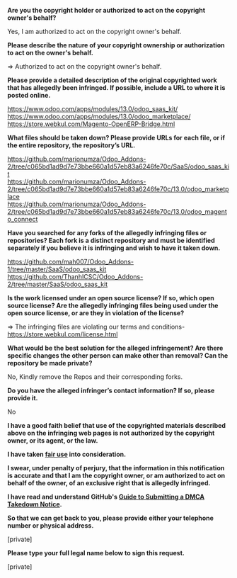 **Are you the copyright holder or authorized to act on the copyright owner's behalf?**

Yes, I am authorized to act on the copyright owner's behalf.

**Please describe the nature of your copyright ownership or authorization to act on the owner's behalf.**

=> Authorized to act on the copyright owner's behalf.

**Please provide a detailed description of the original copyrighted work that has allegedly been infringed. If possible, include a URL to where it is posted online.**

https://www.odoo.com/apps/modules/13.0/odoo_saas_kit/  
https://www.odoo.com/apps/modules/13.0/odoo_marketplace/  
https://store.webkul.com/Magento-OpenERP-Bridge.html

**What files should be taken down? Please provide URLs for each file, or if the entire repository, the repository’s URL.**

https://github.com/marionumza/Odoo_Addons-2/tree/c065bd1ad9d7e73bbe660a1d57eb83a6246fe70c/SaaS/odoo_saas_kit  
https://github.com/marionumza/Odoo_Addons-2/tree/c065bd1ad9d7e73bbe660a1d57eb83a6246fe70c/13.0/odoo_marketplace  
https://github.com/marionumza/Odoo_Addons-2/tree/c065bd1ad9d7e73bbe660a1d57eb83a6246fe70c/13.0/odoo_magento_connect

**Have you searched for any forks of the allegedly infringing files or repositories? Each fork is a distinct repository and must be identified separately if you believe it is infringing and wish to have it taken down.**

https://github.com/mah007/Odoo_Addons-1/tree/master/SaaS/odoo_saas_kit  
https://github.com/ThanhICSC/Odoo_Addons-2/tree/master/SaaS/odoo_saas_kit

**Is the work licensed under an open source license? If so, which open source license? Are the allegedly infringing files being used under the open source license, or are they in violation of the license?**

=> The infringing files are violating our terms and conditions- https://store.webkul.com/license.html

**What would be the best solution for the alleged infringement? Are there specific changes the other person can make other than removal? Can the repository be made private?**

No, Kindly remove the Repos and their corresponding forks.

**Do you have the alleged infringer’s contact information? If so, please provide it.**

No

**I have a good faith belief that use of the copyrighted materials described above on the infringing web pages is not authorized by the copyright owner, or its agent, or the law.**

**I have taken <a href="https://www.lumendatabase.org/topics/22">fair use</a> into consideration.**

**I swear, under penalty of perjury, that the information in this notification is accurate and that I am the copyright owner, or am authorized to act on behalf of the owner, of an exclusive right that is allegedly infringed.**

**I have read and understand GitHub's <a href="https://help.github.com/articles/guide-to-submitting-a-dmca-takedown-notice/">Guide to Submitting a DMCA Takedown Notice</a>.**

**So that we can get back to you, please provide either your telephone number or physical address.**

[private]

**Please type your full legal name below to sign this request.**

[private]
